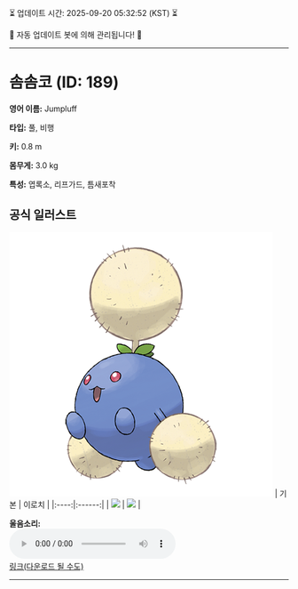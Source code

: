 
⏳ 업데이트 시간: 2025-09-20 05:32:52 (KST) ⏳

🤖 자동 업데이트 봇에 의해 관리됩니다! 🤖

---

# 솜솜코 (ID: 189)
**영어 이름:** Jumpluff

**타입:** 풀, 비행

**키:** 0.8 m

**몸무게:** 3.0 kg

**특성:** 엽록소, 리프가드, 틈새포착

## 공식 일러스트
![](https://raw.githubusercontent.com/PokeAPI/sprites/master/sprites/pokemon/other/official-artwork/189.png)
| 기본 | 이로치 |
|:----:|:------:|
| <img src="http://play.pokemonshowdown.com/sprites/ani/jumpluff.gif" width="200"> | <img src="http://play.pokemonshowdown.com/sprites/ani-shiny/jumpluff.gif" width="200"> |

**울음소리:**<br><audio controls src="https://raw.githubusercontent.com/PokeAPI/cries/main/cries/pokemon/latest/189.ogg"></audio><br> [링크(다운로드 될 수도)](https://raw.githubusercontent.com/PokeAPI/cries/main/cries/pokemon/latest/189.ogg)


---
